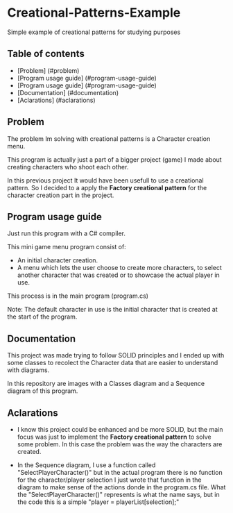# Creational-Patterns-Example
Simple example of creational patterns for studying purposes

## Table of contents
-  [Problem] (#problem)
-  [Program usage guide] (#program-usage-guide)
-  [Program usage guide] (#program-usage-guide)
-  [Documentation] (#documentation)
-  [Aclarations] (#aclarations)

## Problem

The problem Im solving with creational patterns is a Character creation menu.

This program is actually just a part of a bigger project (game) I made about creating characters who shoot each other.

In this previous project It would have been usefull to use a creational pattern. So I decided to a apply
the **Factory creational pattern** for the character creation part in the project.

## Program usage guide

Just run this program with a C# compiler.

This mini game menu program consist of:

-  An initial character creation.
-  A menu which lets the user choose to create more characters, to select another character that was created or to showcase the actual player in use.

This process is in the main program (program.cs)

Note: The default character in use is the initial character that is created at the start of the program.

## Documentation

This project was made trying to follow SOLID principles and I ended up with some classes to recolect the Character data that are easier
to understand with diagrams.

In this repository are images with a Classes diagram and a Sequence diagram of this program.

## Aclarations

-  I know this project could be enhanced and be more SOLID, but the main focus was just to implement the **Factory creational pattern** to solve some problem.
In this case the problem was the way the characters are created.

-  In the Sequence diagram, I use a function called "SelectPlayerCharacter()" but in the actual program there is no function for the character/player selection
I just wrote that function in the diagram to make sense of the actions donde in the program.cs file.
What the "SelectPlayerCharacter()" represents is what the name says, but in the code this is a simple "player = playerList[selection];"